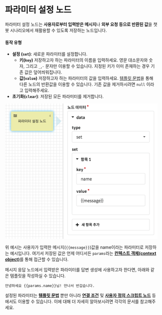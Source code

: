 # 파라미터 설정 노드

파라미터 설정 노드는 **사용자로부터 입력받은 메시지**나 **외부 요청 등으로 반환된 값**을 챗봇 시나리오에서 재활용할 수 있도록 저장하는 노드입니다.

#### 동작 유형

* **설정 \(`set`\)**: 새로운 파라미터를 설정합니다. 
  * **키\(`key`\)** 저장하고자 하는 파라미터의 이름을 입력하세요.   영문 대소문자와 숫자, 그리고 `_`,`-` 문자만 이용할 수 있습니다. 지정된 키가 이미 존재하는 경우 기존 값은 덮어씌워집니다.
  * **값\(`value`\)**  저장하고자 하는 파라미터의 값을 입력하세요.  [템플릿 문법](../advanced/template-syntax.md)을 통해 다른 노드의 반환값을 이용할 수 있습니다. 기존 값을 제거하시려면  `null` 이라고 입력해주세요. 
* **초기화\(`clear`\)**: 저장된 모든 파라미터를 제거합니다.

![&#xD30C;&#xB77C;&#xBBF8;&#xD130; &#xC124;&#xC815; &#xB178;&#xB4DC; &#xC608;&#xC2DC;](../../../.gitbook/assets/guide_%20%2810%29.png)

위 예시는 사용자가 입력한 메시지\(`{{message}}`\)값을 name이라는 파라미터로 저장하는 예시입니다. 여기서 저장된 값은 언제 어디서든 `params`라는 [**컨텍스트 객체\(context object\)**](../advanced/context.md)를 통해 접근할 수 있습니다. 

메시지 응답 노드에서 입력받은 파라미터를 답변 생성에 사용하고자 한다면, 아래와 같은 템플릿을 작성하실 수 있습니다.

```text
안녕하세요 {{params.name}}님! 만나서 반갑습니다.
```

설정된 파라미터는 [**템플릿 문법**](../advanced/template-syntax.md) 뿐만 아니라 [**연결 조건**](./#undefined-3) 및 [**사용자 정의 스크립트 노드**](sandbox.md) 등에서도 이용할 수 있습니다. 이에 대해 더 자세히 알아보시려면 각각의 문서를 참고해주세요.

